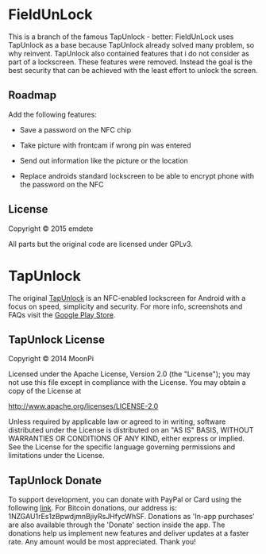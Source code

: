 FieldUnLock
===========

This is a branch of the famous TapUnlock - better: FieldUnLock uses TapUnlock
as a base because TapUnlock already solved many problem, so why reinvent.
TapUnlock also contained features that i do not consider as part of a
lockscreen. These features were removed. Instead the goal is the best security
that can be achieved with the least effort to unlock the screen.

Roadmap
-------

Add the following features:

-	Save a password on the NFC chip

-	Take picture with frontcam if wrong pin was entered

-	Send out information like the picture or the location

-	Replace androids standard lockscreen to be able to encrypt phone with
	the password on the NFC

License
-------

Copyright &copy; 2015 emdete

All parts but the original code are licensed under GPLv3.

TapUnlock
=========

The original
[TapUnlock](https://play.google.com/store/apps/details?id=com.moonpi.tapunlock)
is an NFC-enabled lockscreen for Android with a focus on speed, simplicity and
security. For more info, screenshots and FAQs visit the [Google Play
Store](https://play.google.com/store/apps/details?id=com.moonpi.tapunlock).

TapUnlock License
-----------------

Copyright &copy; 2014 MoonPi

Licensed under the Apache License, Version 2.0 (the "License"); you may not use
this file except in compliance with the License. You may obtain a copy of the
License at

http://www.apache.org/licenses/LICENSE-2.0

Unless required by applicable law or agreed to in writing, software distributed
under the License is distributed on an "AS IS" BASIS, WITHOUT WARRANTIES OR
CONDITIONS OF ANY KIND, either express or implied. See the License for the
specific language governing permissions and limitations under the License.

TapUnlock Donate
----------------

To support development, you can donate with PayPal or Card using the following
[link](http://goo.gl/TQRlTa). For Bitcoin donations, our address is:
1NZGAU1rEs1zBpwdjmnBjiyRsJHfycWhSF. Donations as 'In-app purchases' are also
available through the 'Donate' section inside the app. The donations help us
implement new features and deliver updates at a faster rate. Any amount would
be most appreciated. Thank you!

